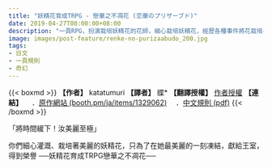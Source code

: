 ```yaml
---
title: "妖精花育成TRPG - 戀華之不凋花 (恋華のプリザーブド)"
date: 2019-04-27T00:00:00+08:00
description: "一頁RPG，扮演栽培妖精花的花師，細心栽培妖精花，經歷各種事件將花栽培長大後，獻給王室－－或者，你們另有打算？"
image: images/post-feature/renke-no-purizaabudo_200.jpg
tags: 
- 日文
- 一頁規則
- 奇幻
---
```

{{< boxmd >}}
**【作者】** katatumuri
**【譯者】** 蝶\*
**【翻譯授權】** [作者授權](https://images.plurk.com/cSM71tkBLfgdDQHUvLbQw.png)
**【連結】**
　．[原作網站 (booth.pm/ja/items/1329062)](https://booth.pm/ja/items/1329062)
　．[中文規則 (pdf)](https://drive.google.com/file/d/1fSETOTbB-XjOCBmv6RNGwLU58wPCSRRh/view)
{{< /boxmd >}}

「將時間緩下！汝美麗至極」

你們細心灌溉、栽培著美麗的妖精花，只為了在她最美麗的一刻凍結，獻給王室，得到榮譽
──妖精花育成TRPG戀華之不凋花──

